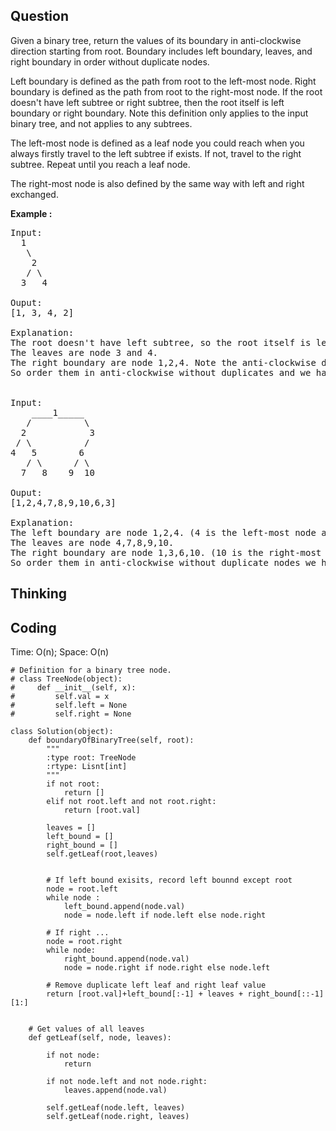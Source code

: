 ## Question
Given a binary tree, return the values of its boundary in anti-clockwise direction starting from root. Boundary includes left boundary, leaves, and right boundary in order without duplicate nodes.<br>

Left boundary is defined as the path from root to the left-most node. Right boundary is defined as the path from root to the right-most node. If the root doesn't have left subtree or right subtree, then the root itself is left boundary or right boundary. Note this definition only applies to the input binary tree, and not applies to any subtrees.<br>

The left-most node is defined as a leaf node you could reach when you always firstly travel to the left subtree if exists. If not, travel to the right subtree. Repeat until you reach a leaf node.<br>

The right-most node is also defined by the same way with left and right exchanged.

**Example :**   
<pre>
Input:
  1
   \
    2
   / \
  3   4

Ouput:
[1, 3, 4, 2]

Explanation:
The root doesn't have left subtree, so the root itself is left boundary.
The leaves are node 3 and 4.
The right boundary are node 1,2,4. Note the anti-clockwise direction means you should output reversed right boundary.
So order them in anti-clockwise without duplicates and we have [1,3,4,2].


Input:
    ____1_____
   /          \
  2            3
 / \          / 
4   5        6   
   / \      / \
  7   8    9  10  
       
Ouput:
[1,2,4,7,8,9,10,6,3]

Explanation:
The left boundary are node 1,2,4. (4 is the left-most node according to definition)
The leaves are node 4,7,8,9,10.
The right boundary are node 1,3,6,10. (10 is the right-most node).
So order them in anti-clockwise without duplicate nodes we have [1,2,4,7,8,9,10,6,3].
</pre>

## Thinking


## Coding
Time: O(n);
Space: O(n)
```python3
# Definition for a binary tree node.
# class TreeNode(object):
#     def __init__(self, x):
#         self.val = x
#         self.left = None
#         self.right = None

class Solution(object):
    def boundaryOfBinaryTree(self, root):
        """
        :type root: TreeNode
        :rtype: Lisnt[int]
        """
        if not root:
            return []
        elif not root.left and not root.right:
            return [root.val]
        
        leaves = []
        left_bound = []
        right_bound = []
        self.getLeaf(root,leaves)
        
        
        # If left bound exisits, record left bounnd except root
        node = root.left
        while node :
            left_bound.append(node.val)
            node = node.left if node.left else node.right
        
        # If right ...
        node = root.right
        while node:
            right_bound.append(node.val)
            node = node.right if node.right else node.left
            
        # Remove duplicate left leaf and right leaf value
        return [root.val]+left_bound[:-1] + leaves + right_bound[::-1][1:]
        
        
    # Get values of all leaves
    def getLeaf(self, node, leaves):
        
        if not node:
            return 
        
        if not node.left and not node.right:
            leaves.append(node.val)

        self.getLeaf(node.left, leaves)
        self.getLeaf(node.right, leaves)
```

